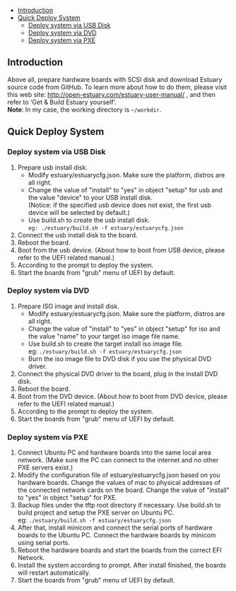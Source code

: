* [Introduction](#1)
* [Quick Deploy System](#2)
   * [Deploy system via USB Disk](#2.1)
   * [Deploy system via DVD](#2.2)
   * [Deploy system via PXE](#2.3)


## <a name="1">Introduction</a>

Above all, prepare hardware boards with SCSI disk and download Estuary source code from GitHub.
To learn more about how to do them, please visit this web site: http://open-estuary.com/estuary-user-manual/ , and then refer to ‘Get & Build Estuary yourself’.  
**Note**: In my case, the working directory is `~/workdir`.

## <a name="2">Quick Deploy System</a>
### <a name="2.1">Deploy system via USB Disk</a>

1. Prepare usb install disk.
    * Modify estuary/estuarycfg.json. Make sure the platform, distros are all right.  
    * Change the value of "install" to "yes" in object "setup" for usb and the value "device" to your USB install disk.  
      (Notice: if the specified usb device does not exist, the first usb device will be selected by default.)  
    * Use build.sh to create the usb install disk.  
      `eg: ./estuary/build.sh -f estuary/estuarycfg.json`  
2. Connect the usb install disk to the board.  
3. Reboot the board.  
4. Boot from the usb device. (About how to boot from USB device, please refer to the UEFI related manual.)  
5. According to the prompt to deploy the system.  
6. Start the boards from "grub" menu of UEFI by default.  

### <a name="2.2">Deploy system via DVD</a>

1. Prepare ISO image and install disk.
   * Modify estuary/estuarycfg.json. Make sure the platform, distros are all right.  
   * Change the value of "install" to "yes" in object "setup" for iso and the value "name" to your target iso image file name.  
   * Use build.sh to create the target install iso image file.  
     eg: `./estuary/build.sh -f estuary/estuarycfg.json`  
   * Burn the iso image file to DVD disk if you use the physical DVD driver.  
2. Connect the physical DVD driver to the board, plug in the install DVD disk.  
3. Reboot the board.  
4. Boot from the DVD device. (About how to boot from DVD device, please refer to the UEFI related manual.)  
5. According to the prompt to deploy the system.  
6. Start the boards from "grub" menu of UEFI by default.

### <a name="2.3">Deploy system via PXE</a>

1. Connect Ubuntu PC and hardware boards into the same local area network. (Make sure the PC can connect to the internet and no other PXE servers exist.)  
2. Modify the configuration file of estuary/estuarycfg.json based on you hardware boards. Change the values of mac to physical addresses of the connected network cards on the board. Change the value of "install" to "yes" in object "setup" for PXE.  
3. Backup files under the tftp root directory if necessary. Use build.sh to build project and setup the PXE server on Ubuntu PC.  
   eg: `./estuary/build.sh -f estuary/estuarycfg.json`  
4. After that, install minicom and connect the serial ports of hardware boards to the Ubuntu PC. Connect the hardware boards by minicom using serial ports.  
5. Reboot the hardware boards and start the boards from the correct EFI Network.  
6. Install the system according to prompt. After install finished, the boards will restart automatically.  
7. Start the boards from "grub" menu of UEFI by default.
